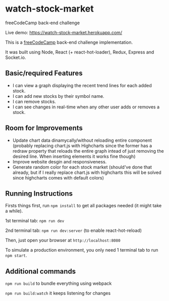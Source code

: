 # watch-stock-market
freeCodeCamp back-end challenge

Live demo: https://watch-stock-market.herokuapp.com/

This is a [freeCodeCamp](https://www.freecodecamp.com/challenges/chart-the-stock-market) back-end challenge implementation.

It was built using Node, React (+ react-hot-loader), Redux, Express and Socket.io.

## Basic/required Features

* I can view a graph displaying the recent trend lines for each added stock.
* I can add new stocks by their symbol name.
* I can remove stocks.
* I can see changes in real-time when any other user adds or removes a stock.

## Room for Improvements

* Update chart data dinamycally/without reloading entire component (probably replacing chart.js with Highcharts since the former has a redraw property that reloads the entire graph intead of just removing the desired line. When inserting elements it works fine though)
* Improve website desgin and responsiveness.
* Generate random color for each stock market (should've done that already, but if I really replace chart.js with highcharts this will be solved since highcharts comes with default colors)

## Running Instructions

Firsts things first, run `npm install` to get all packages needed (it might take a while).

1st terminal tab: `npm run dev`

2nd terminal tab: `npm run dev:server` (to enable react-hot-reload)

Then, just open your browser at `http://localhost:8080`

To simulate a production environment, you only need 1 terminal tab to run `npm start`.

## Additional commands

`npm run build` to bundle everything using webpack

`npm run build:watch` it keeps listening for changes